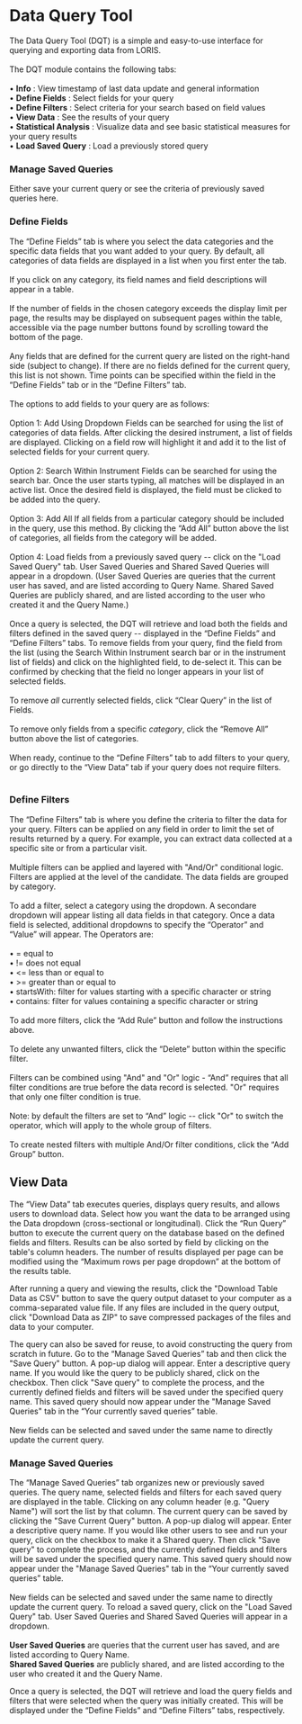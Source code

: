 # Data Query Tool

The Data Query Tool (DQT) is a simple and easy-to-use interface for querying and exporting data from LORIS.<br>
<br>
The DQT module contains the following tabs:<br>
<br>
• **Info** : View timestamp of last data update and general information <br>
• **Define Fields** : Select fields for your query<br>
• **Define Filters** : Select criteria for your search based on field values<br>
• **View Data** : See the results of your query<br>
• **Statistical Analysis** : Visualize data and see basic statistical measures for your query results<br>
• **Load Saved Query** : Load a previously stored query<br>

### Manage Saved Queries

Either save your current query or see the criteria of previously saved queries here.

### Define Fields

The “Define Fields” tab is where you select the data categories and the specific data fields that you want added to your query. By default, all categories of data fields are displayed in a list when you first enter the tab.<br>
<br>
If you click on any category, its field names and field descriptions will appear in a table.<br>
<br>
If the number of fields in the chosen category exceeds the display limit per page, the results may be displayed on subsequent pages within the table, accessible via the page number buttons found by scrolling toward the bottom of the page. <br>
<br>
Any fields that are defined for the current query are listed on the right-hand side (subject to change). If there are no fields defined for the current query, this list is not shown. Time points can be specified within the field in the “Define Fields” tab or in the “Define Filters” tab.<br>
<br>
The options to add fields to your query are as follows:<br>
<br>
Option 1: Add Using Dropdown Fields can be searched for using the list of categories of data fields. After clicking the desired instrument, a list of fields are displayed. Clicking on a field row will highlight it and add it to the list of selected fields for your current query. <br>
<br>
Option 2: Search Within Instrument Fields can be searched for using the search bar. Once the user starts typing, all matches will be displayed in an active list. Once the desired field is displayed, the field must be clicked to be added into the query. <br>
<br>
Option 3: Add All If all fields from a particular category should be included in the query, use this method. By clicking the “Add All” button above the list of categories, all fields from the category will be added. <br>
<br>
Option 4: Load fields from a previously saved query -- click on the "Load Saved Query" tab. User Saved Queries and Shared Saved Queries will appear in a dropdown. (User Saved Queries are queries that the current user has saved, and are listed according to Query Name. Shared Saved Queries are publicly shared, and are listed according to the user who created it and the Query Name.) <br>
<br>
Once a query is selected, the DQT will retrieve and load both the fields and filters defined in the saved query -- displayed in the “Define Fields” and “Define Filters” tabs. To remove fields from your query, find the field from the list (using the Search Within Instrument search bar or in the instrument list of fields) and click on the highlighted field, to de-select it. This can be confirmed by checking that the field no longer appears in your list of selected fields. <br>
<br>
To remove *all* currently selected fields, click “Clear Query” in the list of Fields.<br>
<br>
To remove only fields from a specific *category*, click the “Remove All” button above the list of categories. <br>
<br>
When ready, continue to the “Define Filters” tab to add filters to your query, or go directly to the “View Data” tab if your query does not require filters.<br>
<br>
### Define Filters

The “Define Filters” tab is where you define the criteria to filter the data for your query. Filters can be applied on any field in order to limit the set of results returned by a query. For example, you can extract data collected at a specific site or from a particular visit. <br>
<br>
Multiple filters can be applied and layered with "And/Or" conditional logic. Filters are applied at the level of the candidate. The data fields are grouped by category. <br>
<br>
To add a filter, select a category using the dropdown. A secondare dropdown will appear listing all data fields in that category. Once a data field is selected, additional dropdowns to specify the “Operator” and “Value” will appear.  The Operators are: <br>
<br>
•  = equal to <br>
•  != does not equal<br> 
•  <= less than or equal to <br>
•  >= greater than or equal to <br>
•  startsWith: filter for values starting with a specific character or string <br> 
•  contains: filter for values containing a specific character or string <br>
<br>
To add more filters, click the “Add Rule” button and follow the instructions above. <br>
<br>
To delete any unwanted filters, click the “Delete” button within the specific filter. <br>
<br>
Filters can be combined using "And" and "Or" logic - “And” requires that all filter conditions are true before the data record is selected. "Or" requires that only one filter condition is true.<br>
<br>
Note: by default the filters are set to “And” logic -- click "Or" to switch the operator, which will apply to the whole group of filters.<br> 
<br>
To create nested filters with multiple And/Or filter conditions, click the “Add Group” button.

## View Data

The “View Data” tab executes queries, displays query results, and allows users to download data. Select how you want the data to be arranged using the Data dropdown (cross-sectional or longitudinal). Click the “Run Query” button to execute the current query on the database based on the defined fields and filters. Results can be also sorted by field by clicking on the table's column headers. The number of results displayed per page can be modified using the “Maximum rows per page dropdown” at the bottom of the results table. 

After running a query and viewing the results, click the "Download Table Data as CSV" button to save the query output dataset to your computer as a comma-separated value file. If any files are included in the query output, click "Download Data as ZIP" to save compressed packages of the files and data to your computer. 

The query can also be saved for reuse, to avoid constructing the query from scratch in future. Go to the “Manage Saved Queries” tab and then click the "Save Query" button. A pop-up dialog will appear. Enter a descriptive query name. If you would like the query to be publicly shared, click on the checkbox. Then click "Save query" to complete the process, and the currently defined fields and filters will be saved under the specified query name. This saved query should now appear under the "Manage Saved Queries" tab in the “Your currently saved queries” table. <br>
<br>
New fields can be selected and saved under the same name to directly update the current query.

### Manage Saved Queries

The “Manage Saved Queries” tab organizes new or previously saved queries. The query name, selected fields and filters for each saved query are displayed in the table. Clicking on any column header (e.g. "Query Name") will sort the list by that column. The current query can be saved by clicking the "Save Current Query" button. A pop-up dialog will appear. Enter a descriptive query name. If you would like other users to see and run your query, click on the checkbox to make it a Shared query. Then click "Save query" to complete the process, and the currently defined fields and filters will be saved under the specified query name. This saved query should now appear under the "Manage Saved Queries" tab in the “Your currently saved queries” table. <br>
<br>
New fields can be selected and saved under the same name to directly update the current query. To reload a saved query, click on the "Load Saved Query" tab. User Saved Queries and Shared Saved Queries will appear in a dropdown. <br>
<br>
**User Saved Queries** are queries that the current user has saved, and are listed according to Query Name. <br>
**Shared Saved Queries** are publicly shared, and are listed according to the user who created it and the Query Name. 

Once a query is selected, the DQT will retrieve and load the query fields and filters that were selected when the query was initially created. This will be displayed under the “Define Fields” and “Define Filters” tabs, respectively.
